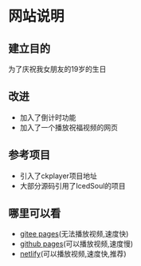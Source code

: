 # 网站说明
## 建立目的
为了庆祝我女朋友的19岁的生日
## 改进
* 加入了倒计时功能
* 加入了一个播放祝福视频的网页
## 参考项目
* 引入了ckplayer<a herf="https://gitee.com/niandeng/ckplayer">项目地址</a>
* 大部分源码引用了IcedSoul的<a herf="https://hub.fastgit.xyz/IcedSoul/tiny-heart">项目</a>
## 哪里可以看
* [gitee pages](https://shen_yuyang.gitee.io/happy-birthday)(无法播放视频,速度快)
* [github pages](htpps://laysonshen.github.io/Happy_birthday)(可以播放视频,速度慢)
* [netlify](https://happybirthdaymisstian.netlify.app)(可以播放视频,速度快,推荐)